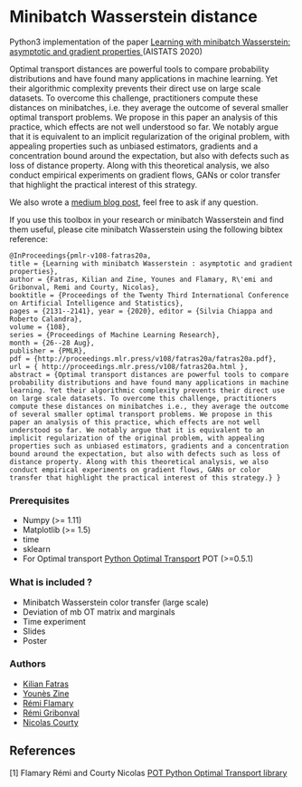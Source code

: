 # Minibatch Wasserstein distance

Python3 implementation of the paper [Learning with minibatch Wasserstein: asymptotic and gradient properties
](https://arxiv.org/abs/1910.04091) (AISTATS 2020)

Optimal transport distances are powerful tools to compare probability distributions and have found many applications in machine learning. Yet their algorithmic complexity prevents their direct use on large scale datasets. To overcome this challenge, practitioners compute these distances on minibatches, i.e. they average the outcome of several smaller optimal transport problems. We propose in this paper an analysis of this practice, which effects are not well understood so far. We notably argue that it is equivalent to an implicit regularization of the original problem, with appealing properties such as unbiased estimators, gradients and a concentration bound around the expectation, but also with defects such as loss of distance property. Along with this theoretical analysis, we also conduct empirical experiments on gradient flows, GANs or color transfer that highlight the practical interest of this strategy.

We also wrote a [medium blog post](https://medium.com/p/learning-with-minibatch-wasserstein-d87dcf52efb5?source=email-d0d7857135bb--writer.postDistributed&sk=4c30efd3442780edf7ca140080557476), feel free to ask if any question.

If you use this toolbox in your research or minibatch Wasserstein and find them useful, please cite minibatch Wasserstein using the following bibtex reference:

```
@InProceedings{pmlr-v108-fatras20a, 
title = {Learning with minibatch Wasserstein : asymptotic and gradient properties}, 
author = {Fatras, Kilian and Zine, Younes and Flamary, R\'emi and Gribonval, Remi and Courty, Nicolas}, 
booktitle = {Proceedings of the Twenty Third International Conference on Artificial Intelligence and Statistics}, 
pages = {2131--2141}, year = {2020}, editor = {Silvia Chiappa and Roberto Calandra}, 
volume = {108}, 
series = {Proceedings of Machine Learning Research}, 
month = {26--28 Aug}, 
publisher = {PMLR}, 
pdf = {http://proceedings.mlr.press/v108/fatras20a/fatras20a.pdf}, 
url = { http://proceedings.mlr.press/v108/fatras20a.html }, 
abstract = {Optimal transport distances are powerful tools to compare probability distributions and have found many applications in machine learning. Yet their algorithmic complexity prevents their direct use on large scale datasets. To overcome this challenge, practitioners compute these distances on minibatches i.e., they average the outcome of several smaller optimal transport problems. We propose in this paper an analysis of this practice, which effects are not well understood so far. We notably argue that it is equivalent to an implicit regularization of the original problem, with appealing properties such as unbiased estimators, gradients and a concentration bound around the expectation, but also with defects such as loss of distance property. Along with this theoretical analysis, we also conduct empirical experiments on gradient flows, GANs or color transfer that highlight the practical interest of this strategy.} }
```

### Prerequisites

* Numpy (>= 1.11)
* Matplotlib (>= 1.5)
* time
* sklearn
* For Optimal transport [Python Optimal Transport](https://pot.readthedocs.io/en/stable/) POT (>=0.5.1)


### What is included ?

* Minibatch Wasserstein color transfer (large scale)
* Deviation of mb OT matrix and marginals
* Time experiment
* Slides
* Poster


### Authors

* [Kilian Fatras](https://kilianfatras.github.io/)
* [Younès Zine](https://www.linkedin.com/in/youn%C3%A8s-zine-7abb68149/?originalSubdomain=fr)
* [Rémi Flamary](http://remi.flamary.com/)
* [Rémi Gribonval](http://people.irisa.fr/Remi.Gribonval/)
* [Nicolas Courty](https://github.com/ncourty)


## References

[1] Flamary Rémi and Courty Nicolas [POT Python Optimal Transport library](https://github.com/rflamary/POT)
